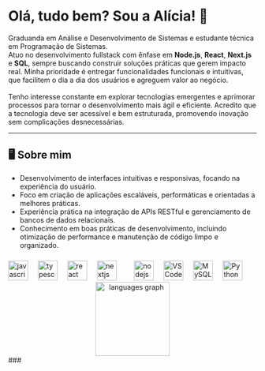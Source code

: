<h1>Olá, tudo bem? Sou a Alícia! 👋</h1>

<p>
Graduanda em Análise e Desenvolvimento de Sistemas e estudante técnica em Programação de Sistemas.<br>
Atuo no desenvolvimento fullstack com ênfase em <strong>Node.js</strong>, <strong>React</strong>, <strong>Next.js</strong> e <strong>SQL</strong>, sempre buscando construir soluções práticas que gerem impacto real. Minha prioridade é entregar funcionalidades funcionais e intuitivas, que facilitem o dia a dia dos usuários e agreguem valor ao negócio.<br><br>
Tenho interesse constante em explorar tecnologias emergentes e aprimorar processos para tornar o desenvolvimento mais ágil e eficiente. Acredito que a tecnologia deve ser acessível e bem estruturada, promovendo inovação sem complicações desnecessárias.
</p>


<hr>

<h2>🖥️ Sobre mim</h2>

<ul>
<li>Desenvolvimento de interfaces intuitivas e responsivas, focando na experiência do usuário.</li>
<li>Foco em criação de aplicações escaláveis, performáticas e orientadas a melhores práticas.</li>
<li>Experiência prática na integração de APIs RESTful e gerenciamento de bancos de dados relacionais.</li>
<li>Conhecimento em boas práticas de desenvolvimento, incluindo otimização de performance e manutenção de código limpo e organizado.</li>
</ul>

###

<div align="left">
  <img src="https://cdn.jsdelivr.net/gh/devicons/devicon/icons/javascript/javascript-original.svg" height="40" alt="javascript logo"  />
  <img width="12" />
  <img src="https://cdn.jsdelivr.net/gh/devicons/devicon/icons/typescript/typescript-original.svg" height="40" alt="typescript logo"  />
  <img width="12" />
  <img src="https://cdn.jsdelivr.net/gh/devicons/devicon/icons/react/react-original.svg" height="40" alt="react logo"  />
  <img width="12" />
  <img src="https://cdn.jsdelivr.net/gh/devicons/devicon/icons/nextjs/nextjs-original.svg" height="40" alt="nextjs logo"  />
  <img width="12" />
  <img width="12" />
  <img src="https://cdn.jsdelivr.net/gh/devicons/devicon/icons/nodejs/nodejs-original.svg" height="40" alt="nodejs logo"  />
  <img width="12" />
  <img src="https://cdn.jsdelivr.net/gh/devicons/devicon/icons/vscode/vscode-original.svg" height="40" alt="VSCode logo" />
  <img width="12" />
  <img src="https://cdn.jsdelivr.net/gh/devicons/devicon/icons/mysql/mysql-original.svg" height="40" alt="MySQL logo" />
  <img width="12" />
  <img src="https://cdn.jsdelivr.net/gh/devicons/devicon/icons/python/python-original.svg" height="40" alt="Python logo" />

</div>

<div align="center">
  <img src="https://github-readme-stats.vercel.app/api/top-langs?username=meloalicia&locale=en&hide_title=false&layout=compact&card_width=320&langs_count=5&theme=dracula&hide_border=false" height="150" alt="languages graph"  />
</div>
###
